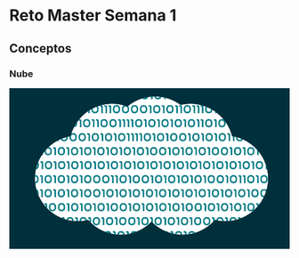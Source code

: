 # Reto Master Semana 1
## Conceptos
### Nube
![](https://github.com/Spiderhead616/Reto-Master-Semana-1/blob/main/Assets/Nube.png)